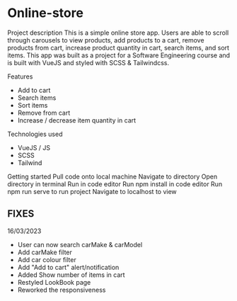 # Online-store
 
Project description
This is a simple online store app. Users are able to scroll through carousels to view products, add products to a cart, remove products from cart, increase product quantity in cart, search items, and sort items. This app was built as a project for a Software Engineering course and is built with VueJS and styled with SCSS & Tailwindcss.

Features
- Add to cart
- Search items
- Sort items
- Remove from cart
- Increase / decrease item quantity in cart

Technologies used
- VueJS / JS
- SCSS
- Tailwind

Getting started
Pull code onto local machine
Navigate to directory
Open directory in terminal
Run in code editor
Run npm install in code editor
Run npm run serve to run project
Navigate to localhost to view

## FIXES

16/03/2023
  - User can now search carMake & carModel
  - Add carMake filter
  - Add car colour filter
  - Add "Add to cart" alert/notification
  - Added Show number of items in cart
  - Restyled LookBook page
  - Reworked the responsiveness
